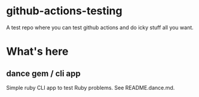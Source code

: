 # github-actions-testing

A test repo where you can test github actions and do icky stuff all you want.

# What's here

## dance gem / cli app

Simple ruby CLI app to test Ruby problems. See README.dance.md.

